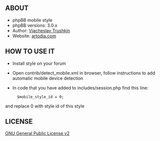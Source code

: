 ## ABOUT

* phpBB mobile style
* phpBB versions: 3.0.x
* Author: [Vjacheslav Trushkin](http://www.phpbb.com/community/memberlist.php?mode=viewprofile&u=5926)
* Website: [artodia.com](http://www.artodia.com/)

## HOW TO USE IT

* Install style on your forum
* Open contrib/detect_mobile.xml in browser, follow instructions to add automatic mobile device detection
* In code that you have added to includes/session.php find this line:

        $mobile_style_id = 0;
and replace 0 with style id of this style


## LICENSE

[GNU General Public License v2](http://opensource.org/licenses/gpl-2.0.php)
